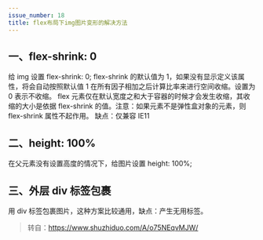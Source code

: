 ```yaml
---
issue_number: 18
title: flex布局下img图片变形的解决方法
---
```


## 一、flex-shrink: 0

给 img 设置 flex-shrink: 0;
flex-shrink 的默认值为 1，如果没有显示定义该属性，将会自动按照默认值 1 在所有因子相加之后计算比率来进行空间收缩。设置为 0 表示不收缩。
flex 元素仅在默认宽度之和大于容器的时候才会发生收缩，其收缩的大小是依据 flex-shrink 的值。注意：如果元素不是弹性盒对象的元素，则 flex-shrink 属性不起作用。
缺点：仅兼容 IE11

## 二、height: 100%

在父元素没有设置高度的情况下，给图片设置 height: 100%;

## 三、外层 div 标签包裹

用 div 标签包裹图片，这种方案比较通用，缺点：产生无用标签。

> 转自：https://www.shuzhiduo.com/A/o75NEqvMJW/
